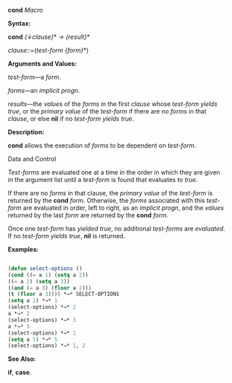 **cond** *Macro* 



**Syntax:** 



**cond** *\{↓clause\}*\* *→ \{result\}*\* 



*clause::*=(*test-form \{form\}*\*) 



**Arguments and Values:** 



*test-form*—a *form*. 



*forms*—an *implicit progn*. 



*results*—the *values* of the *forms* in the first *clause* whose *test-form yields true*, or the *primary value* of the *test-form* if there are no *forms* in that *clause*, or else **nil** if no *test-form yields true*. 



**Description:** 



**cond** allows the execution of *forms* to be dependent on *test-form*. 



Data and Control 











*Test-forms* are evaluated one at a time in the order in which they are given in the argument list until a *test-form* is found that evaluates to *true*. 



If there are no *forms* in that clause, the *primary value* of the *test-form* is returned by the **cond** *form*. Otherwise, the *forms* associated with this *test-form* are evaluated in order, left to right, as an *implicit progn*, and the *values* returned by the last *form* are returned by the **cond** *form*. 



Once one *test-form* has *yielded true*, no additional *test-forms* are *evaluated*. If no *test-form yields true*, **nil** is returned. 



**Examples:**
```lisp
 
(defun select-options () 
(cond ((= a 1) (setq a 2)) 
((= a 2) (setq a 3)) 
((and (= a 3) (floor a 2))) 
(t (floor a 3)))) *→* SELECT-OPTIONS 
(setq a 1) *→* 1 
(select-options) *→* 2 
a *→* 2 
(select-options) *→* 3 
a *→* 3 
(select-options) *→* 1 
(setq a 5) *→* 5 
(select-options) *→* 1, 2 

```
**See Also:** 



**if**, **case**. 



